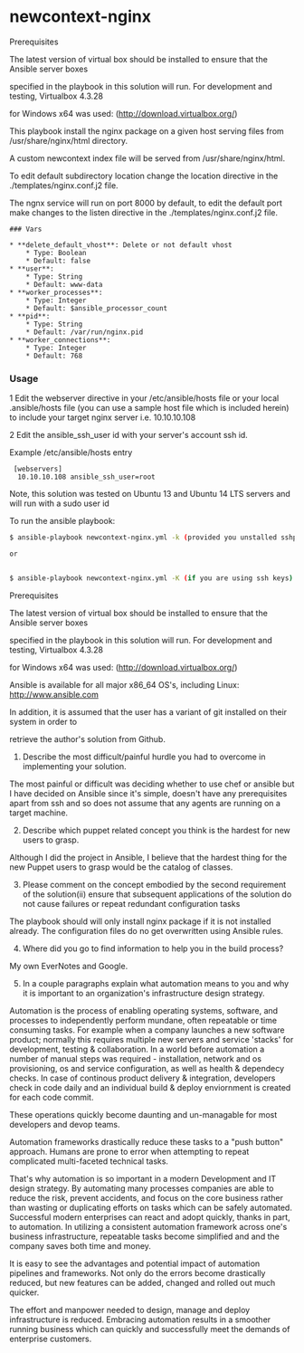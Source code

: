 








newcontext-nginx
=====

Prerequisites

The latest version of virtual box should be installed to ensure that the Ansible server boxes 

specified in the playbook in this solution will run. For development and testing, Virtualbox 4.3.28 

for Windows x64 was used: (http://download.virtualbox.org/)



This playbook install the nginx package on a given host serving files from /usr/share/nginx/html directory.

A custom newcontext index file will be served from /usr/share/nginx/html.

To edit default subdirectory location change the location directive in the ./templates/nginx.conf.j2 file.

The ngnx service will run on port 8000 by default, to edit the default port make changes to the listen 
directive in the ./templates/nginx.conf.j2 file. 

```
### Vars

* **delete_default_vhost**: Delete or not default vhost
    * Type: Boolean
    * Default: false
* **user**:
    * Type: String
    * Default: www-data
* **worker_processes**:
    * Type: Integer
    * Default: $ansible_processor_count
* **pid**:
    * Type: String
    * Default: /var/run/nginx.pid
* **worker_connections**:
    * Type: Integer
    * Default: 768
```
### Usage ###
 1 Edit the webserver directive in your /etc/ansible/hosts file or your local .ansible/hosts file (you can use a sample host file which is included herein)
 to include your target nginx server i.e. 10.10.10.108

 2 Edit the ansible_ssh_user id with your server's account ssh id.
 
 Example  /etc/ansible/hosts entry
```
 [webservers]
  10.10.10.108 ansible_ssh_user=root
```
Note, this solution was tested on Ubuntu 13 and Ubuntu 14 LTS servers and will run with a sudo user id

 To run the ansible playbook:

``` bash
$ ansible-playbook newcontext-nginx.yml -k (provided you unstalled sshpass) to use the password on the command line

or


$ ansible-playbook newcontext-nginx.yml -K (if you are using ssh keys)

```

Prerequisites

The latest version of virtual box should be installed to ensure that the Ansible server boxes 

specified in the playbook in this solution will run. For development and testing, Virtualbox 4.3.28 

for Windows x64 was used: (http://download.virtualbox.org/)

Ansible is available for all major x86_64 OS's, including Linux: http://www.ansible.com

In addition, it is assumed that the user has a variant of git installed on their system in order to 

retrieve the author's solution from Github.

1. Describe the most difficult/painful hurdle you had to overcome in implementing your solution.

The most painful or difficult was deciding whether to use chef or ansible but I have decided on Ansible since it's simple, doesn't have any prerequisites apart from ssh and so does not assume that any agents are running on a target machine.

2. Describe which puppet related concept you think is the hardest for new users to grasp.

Although I did the project in Ansible, I believe that the hardest thing for the new Puppet users to grasp would be the catalog of classes.

3. Please comment on the concept embodied by the second requirement of the solution(ii)
ensure that subsequent applications of the solution do not cause failures or repeat redundant configuration tasks

The playbook should will only install nginx package if it is not installed already. The configuration files do no get overwritten using Ansible rules.

4. Where did you go to find information to help you in the build process?

My own EverNotes and Google.

5. In a couple paragraphs explain what automation means to you and why it is important to an organization's infrastructure design strategy.

Automation is the process of enabling operating systems, software, and processes to independently perform mundane, often repeatable or time consuming tasks. For example when a company launches a new software product; normally this requires multiple new servers and service 'stacks' for development, testing & collaboration. In a world before automation a number of manual steps was required - installation, network and os provisioning, os and service configuration, as well as health & dependecy checks. In case of continous product delivery & integration, developers check in code daily and an individual build & deploy enviornment is created for each code commit.

These operations quickly become daunting and un-managable for most developers and devop teams. 

Automation frameworks drastically reduce these tasks to a  "push button" approach.
Humans are prone to error when attempting to repeat complicated multi-faceted technical tasks. 

That's why  automation is so important in a modern Development and IT design strategy. By automating many processes companies are able to reduce the risk, prevent accidents, and focus on the core business rather than wasting or duplicating efforts on tasks which can be safely automated. Successful modern enterprises can react and adopt quickly, thanks in part, to automation. In utilizing a consistent automation framework across one's business infrastructure, repeatable tasks become simplified and and the company saves both time and money.

It is easy to see the advantages and potential impact of automation pipelines and frameworks. Not only do the errors become drastically reduced, but new features can be added, changed and rolled out much quicker.

The effort and manpower needed to design, manage and deploy infrastructure is reduced.
Embracing automation results in a smoother running business which can quickly and 
successfully meet the demands of enterprise customers.
